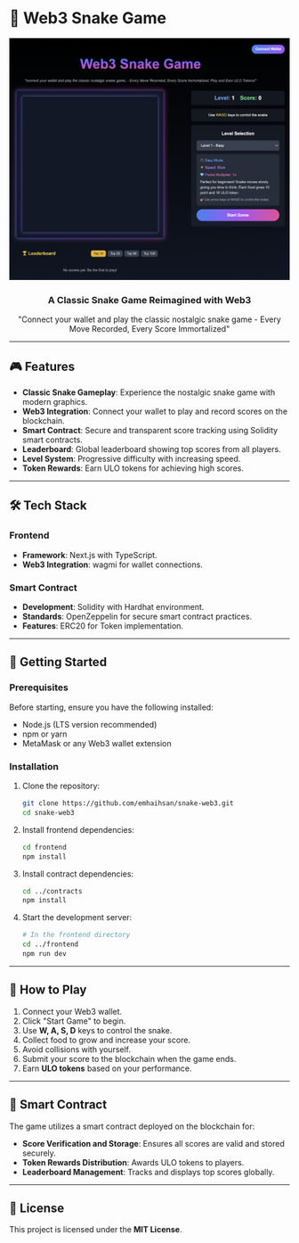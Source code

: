 # 🐍 Web3 Snake Game

![](./images/snakeweb3.png)
<div align="center">
  <h3>A Classic Snake Game Reimagined with Web3</h3>
  <p>"Connect your wallet and play the classic nostalgic snake game - Every Move Recorded, Every Score Immortalized"</p>
</div>

---

## 🎮 Features

- **Classic Snake Gameplay**: Experience the nostalgic snake game with modern graphics.
- **Web3 Integration**: Connect your wallet to play and record scores on the blockchain.
- **Smart Contract**: Secure and transparent score tracking using Solidity smart contracts.
- **Leaderboard**: Global leaderboard showing top scores from all players.
- **Level System**: Progressive difficulty with increasing speed.
- **Token Rewards**: Earn ULO tokens for achieving high scores.

---

## 🛠 Tech Stack

### Frontend
- **Framework**: Next.js with TypeScript.
- **Web3 Integration**: wagmi for wallet connections.
### Smart Contract
- **Development**: Solidity with Hardhat environment.
- **Standards**: OpenZeppelin for secure smart contract practices.
- **Features**: ERC20 for Token implementation.
---

## 🚀 Getting Started

### Prerequisites
Before starting, ensure you have the following installed:
- Node.js (LTS version recommended)
- npm or yarn
- MetaMask or any Web3 wallet extension

### Installation

1. Clone the repository:
   ```bash
   git clone https://github.com/emhaihsan/snake-web3.git
   cd snake-web3
   ```

2. Install frontend dependencies:
   ```bash
   cd frontend
   npm install
   ```

3. Install contract dependencies:
   ```bash
   cd ../contracts
   npm install
   ```

4. Start the development server:
   ```bash
   # In the frontend directory
   cd ../frontend
   npm run dev
   ```

---

## 🎯 How to Play

1. Connect your Web3 wallet.
2. Click "Start Game" to begin.
3. Use **W, A, S, D** keys to control the snake.
4. Collect food to grow and increase your score.
5. Avoid collisions with yourself.
6. Submit your score to the blockchain when the game ends.
7. Earn **ULO tokens** based on your performance.

---

## 🔗 Smart Contract

The game utilizes a smart contract deployed on the blockchain for:

- **Score Verification and Storage**: Ensures all scores are valid and stored securely.
- **Token Rewards Distribution**: Awards ULO tokens to players.
- **Leaderboard Management**: Tracks and displays top scores globally.
---


## 📝 License

This project is licensed under the **MIT License**. 
